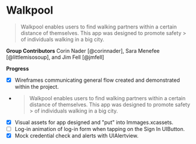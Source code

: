 # Walkpool

> Walkpool enables users to find walking partners within a certain distance of themselves. This app was designed to promote safety > of individuals walking in a big city. 

**Group Contributors** 
Corin Nader [@corinnader], Sara Menefee [@littlemisosoup], and Jim Fell [@jmfell]

**Progress**
* [x] Wireframes communicating general flow created and demonstrated within the project. 
* > Walkpool enables users to find walking partners within a certain distance of themselves. This app was designed to promote safety > of individuals walking in a big city. 
* [x] Visual assets for app designed and "put" into Immages.xcassets.
* [ ] Log-in animation of log-in form when tapping on the Sign In UIButton.
* [x] Mock credential check and alerts with UIAlertview.
